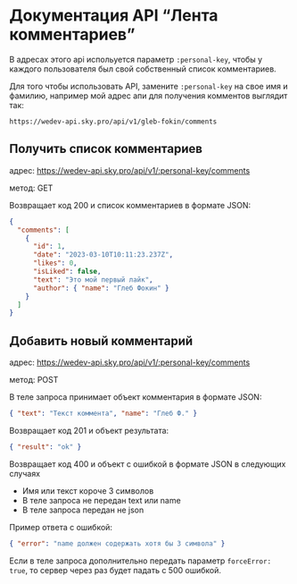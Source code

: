 # Документация API “Лента комментариев”

В адресах этого api испольуется параметр `:personal-key`, чтобы у каждого пользователя был свой собственный список комментариев.

Для того чтобы использовать API, замените `:personal-key` на свое имя и фамилию, например мой адрес апи для получения комментов выглядит так:

```
https://wedev-api.sky.pro/api/v1/gleb-fokin/comments
```

## Получить список комментариев

адрес: https://wedev-api.sky.pro/api/v1/:personal-key/comments

метод: GET

Возвращает код 200 и список комментариев в формате JSON:

```json
{
  "comments": [
    {
      "id": 1,
      "date": "2023-03-10T10:11:23.237Z",
      "likes": 0,
      "isLiked": false,
      "text": "Это мой первый лайк",
      "author": { "name": "Глеб Фокин" }
    }
  ]
}
```

## Добавить новый комментарий

адрес: https://wedev-api.sky.pro/api/v1/:personal-key/comments

метод: POST

В теле запроса принимает объект комментария в формате JSON:

```json
{ "text": "Текст коммента", "name": "Глеб Ф." }
```

Возвращает код 201 и объект результата:

```json
{ "result": "ok" }
```

Возвращает код 400 и объект с ошибкой в формате JSON в следующих случаях

- Имя или текст короче 3 символов
- В теле запроса не передан text или name
- В теле запроса передан не json

Пример ответа с ошибкой:

```json
{ "error": "name должен содержать хотя бы 3 символа" }
```

Если в теле запроса дополнительно передать параметр `forceError: true`, то сервер через раз будет падать с 500 ошибкой.
